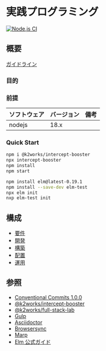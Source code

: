 # 実践プログラミング

[![Node.js CI](https://github.com/k2works/pragmatic-programing-exercise-2024/actions/workflows/node.js.yml/badge.svg)](https://github.com/k2works/pragmatic-programing-exercise-2024/actions/workflows/node.js.yml)

## 概要

[ガイドライン](./docs/slides/PITCHME.md)

### 目的

### 前提

| ソフトウェア | バージョン | 備考 |
| :----------- | :--------- | :--- |
| nodejs       | 18.x       |      |

### Quick Start

```bash
npm i @k2works/intercept-booster
npx intercept-booster
npm install
npm start
```

```bash
npm install elm@latest-0.19.1
npm install --save-dev elm-test
npx elm init
nxp elm-test init
```

## 構成

- [要件](./docs/req.adoc)
- [開発](./docs/dev.adoc)
- [構築](./docs/build.adoc)
- [配置](./docs/ship.adoc)
- [運用](./docs/run.adoc)

## 参照

- [Conventional Commits 1.0.0](https://www.conventionalcommits.org/ja/v1.0.0/)
- [@k2works/intercept-booster](https://www.npmjs.com/package/@k2works/intercept-booster)
- [@k2works/full-stack-lab](https://www.npmjs.com/package/@k2works/full-stack-lab)
- [Gulp](https://gulpjs.com/docs/en/getting-started/quick-start)
- [Asciidoctor](https://asciidoctor.org/)
- [Browsersync](https://browsersync.io/)
- [Marp](https://marp.app/)
- [Elm 公式ガイド](https://guide.elm-lang.jp/)
